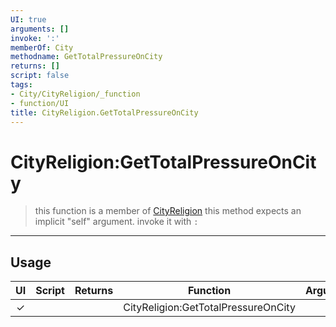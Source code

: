 ```yaml
---
UI: true
arguments: []
invoke: ':'
memberOf: City
methodname: GetTotalPressureOnCity
returns: []
script: false
tags:
- City/CityReligion/_function
- function/UI
title: CityReligion.GetTotalPressureOnCity
---
```

# CityReligion:GetTotalPressureOnCity
> this function is a member of [CityReligion](civ-6/lua/CityReligion.md)
> this method expects an implicit "self" argument. invoke it with `:`
-----
## Usage
|  UI | Script | Returns | Function | Arguments |
|:---:|:------:|-------:|:--------:|:---------|
|✓| ||CityReligion:GetTotalPressureOnCity||
